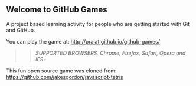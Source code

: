 ## Welcome to GitHub Games

A project based learning activity for people who are getting started with Git and GitHub.

You can play the game at: http://pralat.github.io/github-games/

>> _*SUPPORTED BROWSERS*: Chrome, Firefox, Safari, Opera and IE9+_

This fun open source game was cloned from: https://github.com/jakesgordon/javascript-tetris
